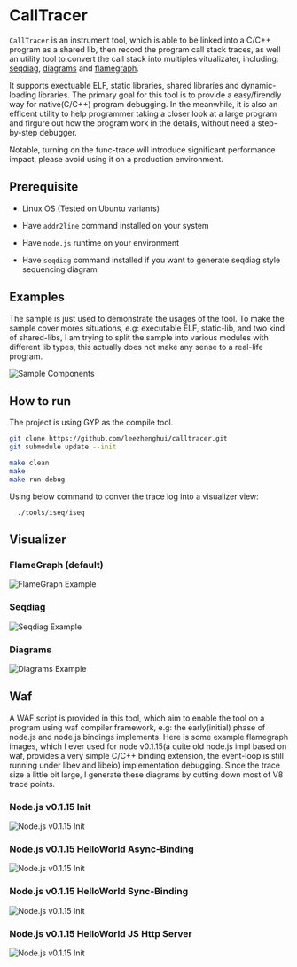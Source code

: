 # CallTracer

`CallTracer` is an instrument tool, which is able to be linked into a C/C++ program as a shared lib, then record the program call stack traces, as well an utility tool to convert the call stack into multiples vitualizater, including: [seqdiag](http://blockdiag.com/en/seqdiag/), [diagrams](https://github.com/francoislaberge/diagrams) and [flamegraph](https://github.com/brendangregg/FlameGraph). 

It supports exectuable ELF, static libraries, shared libraries and dynamic-loading libraries. The primary goal for this tool is to provide a easy/firendly way for native(C/C++) program debugging. In the meanwhile, it is also an efficent utility to help programmer taking a closer look at a large program and firgure out how the program work in the details, without need a step-by-step debugger. 

Notable, turning on the func-trace will introduce significant performance impact,  please avoid using it on a production environment. 

## Prerequisite

- Linux OS (Tested on Ubuntu variants)

- Have `addr2line` command installed on your system

- Have `node.js` runtime on your environment

- Have `seqdiag` command installed if you want to generate seqdiag style sequencing diagram

## Examples

The sample is just used to demonstrate the usages of the tool. To make the sample cover mores situations, e.g: executable ELF, static-lib, and two kind of shared-libs, I am trying to split the sample into various modules with different lib types, this actually does not make any sense to a real-life program.

![Sample Components](./docs/example-design.jpeg)


## How to run

The project is using GYP as the compile tool.

```sh
git clone https://github.com/leezhenghui/calltracer.git 
git submodule update --init

make clean
make 
make run-debug 

```

Using below command to conver the trace log into a visualizer view:

```
  ./tools/iseq/iseq

```

## Visualizer 

### FlameGraph (default)

![FlameGraph Example](./docs/example-flamegraph.svg)

### Seqdiag

![Seqdiag Example](./docs/example.png)


### Diagrams 

![Diagrams Example](./docs/example.svg)

## Waf

A WAF script is provided in this tool, which aim to enable the tool on a program using waf compiler framework, e.g: the early(initial) phase of node.js and node.js bindings implements. Here is some example flamegraph images, which I ever used for node v0.1.15(a quite old node.js impl based on waf, provides a very simple C/C++ binding extension, the event-loop is still running under libev and libeio) implementation debugging. Since the trace size a little bit large, I generate these diagrams by cutting down most of V8 trace points.

### Node.js v0.1.15 Init

![Node.js v0.1.15 Init](./docs/early-node-init.svg)


### Node.js v0.1.15 HelloWorld Async-Binding 

![Node.js v0.1.15 Init](./docs/helloworld-async-binding.png)


### Node.js v0.1.15 HelloWorld Sync-Binding 

![Node.js v0.1.15 Init](./docs/helloworld-sync-binding.png)

### Node.js v0.1.15 HelloWorld JS Http Server 

![Node.js v0.1.15 Init](./docs/helloworld-js-http-server.png)


